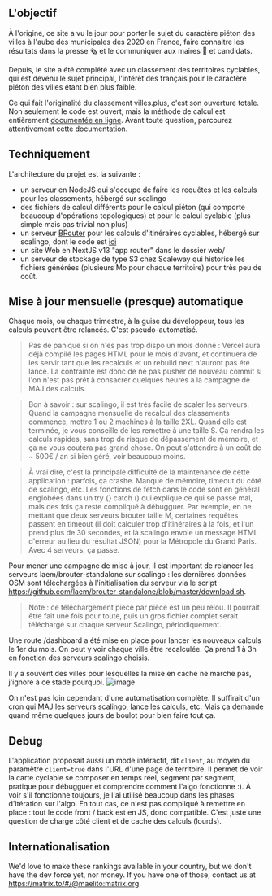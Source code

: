 ## L'objectif

À l'origine, ce site a vu le jour pour porter le sujet du caractère piéton des villes à l'aube des municipales des 2020 en France, faire connaitre les résultats dans la presse 🗞️ et le communiquer aux maires 🏅 et candidats.

Depuis, le site a été complété avec un classement des territoires cyclables, qui est devenu le sujet principal, l'intérêt des français pour le caractère piéton des villes étant bien plus faible.

Ce qui fait l'originalité du classement villes.plus, c'est son ouverture totale. Non seulement le code est ouvert, mais la méthode de calcul est entièrement [documentée en ligne](https://www.villes.plus/explications). Avant toute question, parcourez attentivement cette documentation.

## Techniquement

L'architecture du projet est la suivante :

- un serveur en NodeJS qui s'occupe de faire les requêtes et les calculs pour les classements, hébergé sur scalingo
- des fichiers de calcul différents pour le calcul piéton (qui comporte beaucoup d'opérations topologiques) et pour le calcul cyclable (plus simple mais pas trivial non plus)
- un serveur [BRouter](https://brouter.de) pour les calculs d'itinéraires cyclables, hébergé sur scalingo, dont le code est [ici](https://github.com/laem/brouter-standalone)
- un site Web en NextJS v13 "app router" dans le dossier web/
- un serveur de stockage de type S3 chez Scaleway qui historise les fichiers générées (plusieurs Mo pour chaque territoire) pour très peu de coût.

## Mise à jour mensuelle (presque) automatique

Chaque mois, ou chaque trimestre, à la guise du développeur, tous les calculs peuvent être relancés. C'est pseudo-automatisé. 

> Pas de panique si on n'es pas trop dispo un mois donné : Vercel aura déjà compilé les pages HTML pour le mois d'avant, et continuera de les servir tant que les recalculs et un rebuild next n'auront pas été lancé. La contrainte est donc de ne pas pusher de nouveau commit si l'on n'est pas prêt à consacrer quelques heures à la campagne de MAJ des calculs. 

> Bon à savoir : sur scalingo, il est très facile de scaler les serveurs. Quand la campagne mensuelle de recalcul des classements commence, mettre 1 ou 2 machines à la taille 2XL. Quand elle est terminée, je vous conseille de les remettre à une taille S. Ça rendra les calculs rapides, sans trop de risque de dépassement de mémoire, et ça ne vous coutera pas grand chose. On peut s'attendre à un coût de ~ 500€ / an si bien géré, voir beaucoup moins.

> À vrai dire, c'est la principale difficulté de la maintenance de cette application : parfois, ça crashe. Manque de mémoire, timeout du côté de scalingo, etc. Les fonctions de fetch dans le code sont en général englobées dans un try {} catch () qui explique ce qui se passe mal, mais des fois ça reste compliqué à débugguer. Par exemple, en ne mettant que deux serveurs brouter taille M, certaines requêtes passent en timeout (il doit calculer trop d'itinéraires à la fois, et l'un prend plus de 30 secondes, et là scalingo envoie un message HTML d'erreur au lieu du résultat JSON) pour la Métropole du Grand Paris. Avec 4 serveurs, ça passe.

Pour mener une campagne de mise à jour, il est important de relancer les serveurs laem/brouter-standalone sur scalingo : les dernières données OSM sont téléchargées à l'initialisation du serveur via le script https://github.com/laem/brouter-standalone/blob/master/download.sh.

> Note : ce téléchargement pièce par pièce est un peu relou. Il pourrait être fait une fois pour toute, puis un gros fichier complet serait téléchargé sur chaque serveur Scalingo, périodiquement.

Une route /dashboard a été mise en place pour lancer les nouveaux calculs le 1er du mois. On peut y voir chaque ville être recalculée. Ça prend 1 à 3h en fonction des serveurs scalingo choisis. 

Il y a souvent des villes pour lesquelles la mise en cache ne marche pas, j'ignore à ce stade pourquoi. 
![image](https://github.com/laem/villes.plus/assets/1177762/63f93498-a442-4c06-a040-178323741839)

On n'est pas loin cependant d'une automatisation complète. Il suffirait d'un cron qui MAJ les serveurs scalingo, lance les calculs, etc. Mais ça demande quand même quelques jours de boulot pour bien faire tout ça. 

## Debug

L'application proposait aussi un mode intéractif, dit `client`, au moyen du paramètre `client=true` dans l'URL d'une page de territoire. Il permet de voir la carte cyclable se composer en temps réel, segment par segment, pratique pour débugguer et comprendre comment l'algo fonctionne :). À voir s'il fonctionne toujours, je l'ai utilisé beaucoup dans les phases d'itération sur l'algo. En tout cas, ce n'est pas compliqué à remettre en place : tout le code front / back est en JS, donc compatible. C'est juste une question de charge côté client et de cache des calculs (lourds). 

## Internationalisation

We'd love to make these rankings available in your country, but we don't have the dev force yet, nor money. If you have one of those, contact us at https://matrix.to/#/@maelito:matrix.org.
